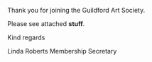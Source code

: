 Thank you for joining the Guildford Art Society.

Please see attached **stuff**.

Kind regards

Linda Roberts
Membership Secretary
